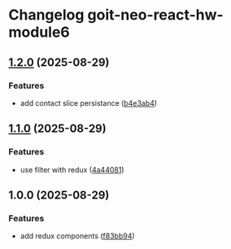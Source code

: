 # Changelog goit-neo-react-hw-module6

## [1.2.0](https://gitlab.com/goit-uni/react/goit-neo-react-hw-module6/compare/1.1.0...1.2.0) (2025-08-29)

### Features

* add contact slice persistance ([b4e3ab4](https://gitlab.com/goit-uni/react/goit-neo-react-hw-module6/commit/b4e3ab46e088d171bce5dc41cca9bf7368f7d85f))

## [1.1.0](https://gitlab.com/goit-uni/react/goit-neo-react-hw-module6/compare/1.0.0...1.1.0) (2025-08-29)

### Features

* use filter with redux ([4a44081](https://gitlab.com/goit-uni/react/goit-neo-react-hw-module6/commit/4a440817e5531da179abde92f0cc523e93f93758))

## 1.0.0 (2025-08-29)

### Features

* add redux components ([f83bb94](https://gitlab.com/goit-uni/react/goit-neo-react-hw-module6/commit/f83bb94482e4e47d68d1d0910304e53418216f4b))
